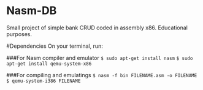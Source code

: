 # Nasm-DB
Small project of simple bank CRUD coded in assembly x86. Educational purposes.

#Dependencies
On your terminal, run:

###For Nasm compiler and emulator
` $ sudo apt-get install nasm `
` $ sudo apt-get install qemu-system-x86 `

###For compiling and emulatings
` $ nasm -f bin FILENAME.asm -o FILENAME `
` $ qemu-system-i386 FILENAME `
